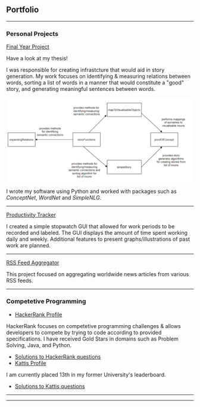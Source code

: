 ## Portfolio

---

### Personal Projects

[Final Year Project](https://github.com/Liamplussquared/final-year-project)

<a hreh = "images/thesis.pdf" download> Have a look at my thesis! </a>

I was responsible for creating infrastcture that would aid in story generation. My work focuses on identifying & measuring relations between words, sorting a list of words in a manner that would constitute a "good" story, and generating meaningful sentences between words.

<img src = "https://github.com/Liamplussquared/final-year-project/blob/master/designDiagram.PNG?raw=true"/>

I wrote my software using Python and worked with packages such as *ConceptNet*, *WordNet* and *SimpleNLG*.

---
[Productivity Tracker](https://github.com/Liamplussquared/productivity-tracker)

I created a simple stopwatch GUI that allowed for work periods to be recorded and labeled. The GUI displays the amount of time spent working daily and weekly. Additional features to present graphs/illustrations of past work are planned.


---
[RSS Feed Aggregator](https://github.com/Liamplussquared/flask-rss-feed)

This project focused on aggregating worldwide news articles from various RSS feeds.


---

### Competetive Programming

- [HackerRank Profile](https://www.hackerrank.com/liam_obrien_2017)

HackerRank focuses on competetive programming challenges & allows developers to compete by trying to code according to provided specifications. I have received Gold Stars in domains such as Problem Solving, Java, and Python.
- [Solutions to HackerRank questions](https://github.com/Liamplussquared/hackerrank-solutions)
- [Kattis Profile](https://open.kattis.com/users/leem#_=_)

I am currently placed 13th in my former University's leaderboard.
- [Solutions to Kattis questions](https://github.com/Liamplussquared/kattis-questions)

---




---

